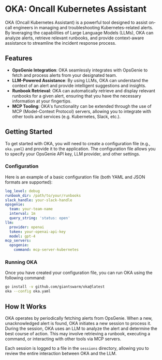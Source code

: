 # OKA: Oncall Kubernetes Assistant

OKA (Oncall Kubernetes Assistant) is a powerful tool designed to assist on-call engineers in managing and troubleshooting Kubernetes-related alerts. By leveraging the capabilities of Large Language Models (LLMs), OKA can analyze alerts, retrieve relevant runbooks, and provide context-aware assistance to streamline the incident response process.

## Features

- **OpsGenie Integration**: OKA seamlessly integrates with OpsGenie to fetch and process alerts from your designated team.
- **LLM-Powered Assistance**: By using LLMs, OKA can understand the context of an alert and provide intelligent suggestions and insights.
- **Runbook Retrieval**: OKA can automatically retrieve and display relevant runbooks for a given alert, ensuring that you have the necessary information at your fingertips.
- **MCP Tooling**: OKA's functionality can be extended through the use of MCP (Model-Context Protocol) servers, allowing you to integrate with other tools and services (e.g. Kubernetes, Slack, etc.).

## Getting Started

To get started with OKA, you will need to create a configuration file (e.g., `oka.yaml`) and provide it to the application. The configuration file allows you to specify your OpsGenie API key, LLM provider, and other settings.

### Configuration

Here is an example of a basic configuration file (both YAML and JSON formats are supported):

```yaml
log_level: debug
runbook_dir: /path/to/your/runbooks
slack_handle: your-slack-handle
opsgenie:
  team: your-team-name
  interval: 1m
  query_string: 'status: open'
llm:
  provider: openai
  token: your-openai-api-key
  model: gpt-4
mcp_servers:
  opsgenie:
    command: mcp-server-kubernetes
```

### Running OKA

Once you have created your configuration file, you can run OKA using the following command:

```bash
go install -v github.com/giantswarm/oka@latest
oka --config oka.yaml
```

## How It Works

OKA operates by periodically fetching alerts from OpsGenie. When a new, unacknowledged alert is found, OKA initiates a new session to process it. During the session, OKA uses an LLM to analyze the alert and determine the best course of action. This may involve retrieving a runbook, executing a command, or interacting with other tools via MCP servers.

Each session is logged to a file in the `sessions` directory, allowing you to review the entire interaction between OKA and the LLM.
